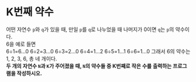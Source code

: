 # K번째 약수

어떤 자연수 ``p``와 ``q``가 있을 때, 만일 ``p``를 ``q``로 나누었을 때 나머지가 0이면 ``q``는 ``p``의 약수이다.<br>
6을 예로 들면<br>
6÷1=6...0 6÷2=3...0 6÷3=2...0 6÷4=1...2 6÷5=1...1 6÷6=1...0
그래서 6의 약수는 1, 2, 3, 6, 총 네 개이다.
<br>
**두 개의 자연수 ``N``과 ``K``가 주어졌을 때, ``N``의 약수들 중 K번째로 작은 수를 출력하는 프로그램을 작성하시오.**